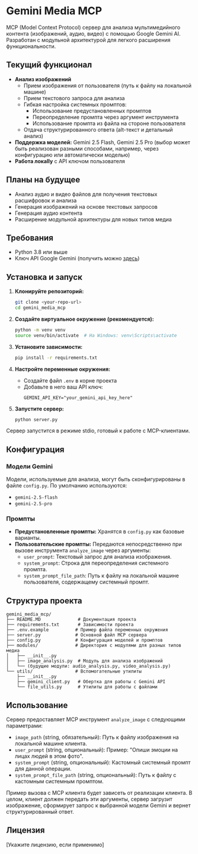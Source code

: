 # Gemini Media MCP

MCP (Model Context Protocol) сервер для анализа мультимедийного контента (изображений, аудио, видео) с помощью Google Gemini AI. Разработан с модульной архитектурой для легкого расширения функциональности.

## Текущий функционал

- **Анализ изображений**
  - Прием изображения от пользователя (путь к файлу на локальной машине)
  - Прием текстового запроса для анализа
  - Гибкая настройка системных промптов:
    - Использование предустановленных промптов
    - Переопределение промпта через аргумент инструмента
    - Использование промпта из файла на стороне пользователя
  - Отдача структурированного ответа (alt-текст и детальный анализ)
- **Поддержка моделей:** Gemini 2.5 Flash, Gemini 2.5 Pro (выбор может быть реализован разными способами, например, через конфигурацию или автоматически моделью)
- **Работа локally** с API ключом пользователя

## Планы на будущее

- Анализ аудио и видео файлов для получения текстовых расшифровок и анализа
- Генерация изображений на основе текстовых запросов
- Генерация аудио контента
- Расширение модульной архитектуры для новых типов медиа

## Требования

- Python 3.8 или выше
- Ключ API Google Gemini (получить можно [здесь](https://makersuite.google.com/app/apikey))

## Установка и запуск

1. **Клонируйте репозиторий:**
   ```bash
   git clone <your-repo-url>
   cd gemini_media_mcp
   ```

2. **Создайте виртуальное окружение (рекомендуется):**
   ```bash
   python -m venv venv
   source venv/bin/activate  # На Windows: venv\Scripts\activate
   ```

3. **Установите зависимости:**
   ```bash
   pip install -r requirements.txt
   ```

4. **Настройте переменные окружения:**
   - Создайте файл `.env` в корне проекта
   - Добавьте в него ваш API ключ:
     ```
     GEMINI_API_KEY="your_gemini_api_key_here"
     ```

5. **Запустите сервер:**
   ```bash
   python server.py
   ```

Сервер запустится в режиме stdio, готовый к работе с MCP-клиентами.

## Конфигурация

### Модели Gemini

Модели, используемые для анализа, могут быть сконфигурированы в файле `config.py`. По умолчанию используются:

- `gemini-2.5-flash`
- `gemini-2.5-pro`

### Промпты

- **Предустановленные промпты:** Хранятся в `config.py` как базовые варианты.
- **Пользовательские промпты:** Передаются непосредственно при вызове инструмента `analyze_image` через аргументы:
  - `user_prompt`: Текстовый запрос для анализа изображения.
  - `system_prompt`: Строка для переопределения системного промпта.
  - `system_prompt_file_path`: Путь к файлу на локальной машине пользователя, содержащему системный промпт.

## Структура проекта

```
gemini_media_mcp/
├── README.MD              # Документация проекта
├── requirements.txt       # Зависимости проекта
├── .env.example          # Пример файла переменных окружения
├── server.py             # Основной файл MCP сервера
├── config.py             # Конфигурация моделей и промптов
├── modules/              # Директория с модулями для разных типов медиа
│   ├── __init__.py
│   ├── image_analysis.py  # Модуль для анализа изображений
│   └── (будущие модули: audio_analysis.py, video_analysis.py)
└── utils/                # Вспомогательные утилиты
    ├── __init__.py
    ├── gemini_client.py   # Обертка для работы с Gemini API
    └── file_utils.py      # Утилиты для работы с файлами
```

## Использование

Сервер предоставляет MCP инструмент `analyze_image` с следующими параметрами:

- `image_path` (string, обязательный): Путь к файлу изображения на локальной машине клиента.
- `user_prompt` (string, опциональный): Пример: "Опиши эмоции на лицах людей в этом фото".
- `system_prompt` (string, опциональный): Кастомный системный промпт для данной операции.
- `system_prompt_file_path` (string, опциональный): Путь к файлу с кастомным системным промптом.

Пример вызова с MCP клиента будет зависеть от реализации клиента. В целом, клиент должен передать эти аргументы, сервер загрузит изображение, сформирует запрос к выбранной модели Gemini и вернет структурированный ответ.

## Лицензия

[Укажите лицензию, если применимо]
